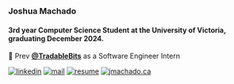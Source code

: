 ### Joshua Machado

#### 3rd year Computer Science Student at the University of Victoria, graduating December 2024.

🏢 Prev **[@TradableBits](https://github.com/tradablebits)** as a Software Engineer Intern

[![linkedin](https://img.shields.io/badge/linkedin-%230077B5.svg)](https://linkedin.com/in/josh-machado)
[![mail](https://img.shields.io/badge/gmail-D14836)](mailto:joshomac505@gmail.com)
[![resume](https://img.shields.io/badge/resume-%23#FFFF00.svg)](https://jmachado.ca/assets/main/pdf/Joshua%20Machado%20Resume.pdf)
[![jmachado.ca](https://img.shields.io/badge/website-jmachado.ca-black)](https://jmachado.ca)
